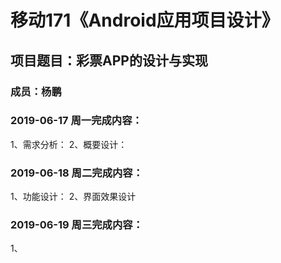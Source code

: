 # 移动171《Android应用项目设计》
## 项目题目：彩票APP的设计与实现
### 成员：杨鹏

### 2019-06-17 周一完成内容：
1、需求分析：
2、概要设计：


### 2019-06-18 周二完成内容：
1、功能设计：
2、界面效果设计


### 2019-06-19 周三完成内容：
1、
